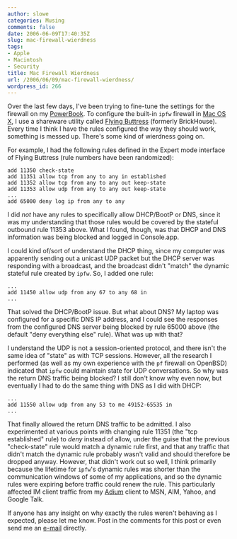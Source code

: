 ```yaml
---
author: slowe
categories: Musing
comments: false
date: 2006-06-09T17:40:35Z
slug: mac-firewall-wierdness
tags:
- Apple
- Macintosh
- Security
title: Mac Firewall Wierdness
url: /2006/06/09/mac-firewall-wierdness/
wordpress_id: 266
---
```


Over the last few days, I've been trying to fine-tune the settings for the firewall on my [PowerBook](http://www.apple.com/powerbook/). To configure the built-in `ipfw` firewall in [Mac OS X](http://www.apple.com/macosx/), I use a shareware utility called [Flying Buttress](http://personalpages.tds.net/~brian_hill/flyingbuttress.html) (formerly BrickHouse). Every time I think I have the rules configured the way they should work, something is messed up. There's some kind of wierdness going on.

For example, I had the following rules defined in the Expert mode interface of Flying Buttress (rule numbers have been randomized):

```text
add 11350 check-state
add 11351 allow tcp from any to any in established
add 11352 allow tcp from any to any out keep-state
add 11353 allow udp from any to any out keep-state
...
add 65000 deny log ip from any to any
```

I did _not_ have any rules to specifically allow DHCP/BootP or DNS, since it was my understanding that those rules would be covered by the stateful outbound rule 11353 above. What I found, though, was that DHCP and DNS information was being blocked and logged in Console.app.

I could kind of/sort of understand the DHCP thing, since my computer was apparently sending out a unicast UDP packet but the DHCP server was responding with a broadcast, and the broadcast didn't "match" the dynamic stateful rule created by `ipfw`. So, I added one rule:

```text
...
add 11450 allow udp from any 67 to any 68 in
...
```

That solved the DHCP/BootP issue. But what about DNS? My laptop was configured for a specific DNS IP address, and I could see the responses from the configured DNS server being blocked by rule 65000 above (the default "deny everything else" rule). What was up with that?

I understand the UDP is not a session-oriented protocol, and there isn't the same idea of "state" as with TCP sessions. However, all the research I performed (as well as my own experience with the `pf` firewall on OpenBSD) indicated that `ipfw` could maintain state for UDP conversations. So why was the return DNS traffic being blocked? I still don't know why even now, but eventually I had to do the same thing with DNS as I did with DHCP:

```text
...
add 11550 allow udp from any 53 to me 49152-65535 in
...
```

That finally allowed the return DNS traffic to be admitted. I also experimented at various points with changing rule 11351 (the "tcp established" rule) to _deny_ instead of allow, under the guise that the previous "check-state" rule would match a dynamic rule first, and that any traffic that didn't match the dynamic rule probably wasn't valid and should therefore be dropped anyway. However, that didn't work out so well, I think primarily because the lifetime for `ipfw`'s dynamic rules was shorter than the communication windows of some of my applications, and so the dynamic rules were expiring before traffic could renew the rule. This particularly affected IM client traffic from my [Adium](http://www.adiumx.com/) client to MSN, AIM, Yahoo, and Google Talk.

If anyone has any insight on why exactly the rules weren't behaving as I expected, please let me know. Post in the comments for this post or even send me an [e-mail](mailto:scott.lowe@scottlowe.org) directly.
